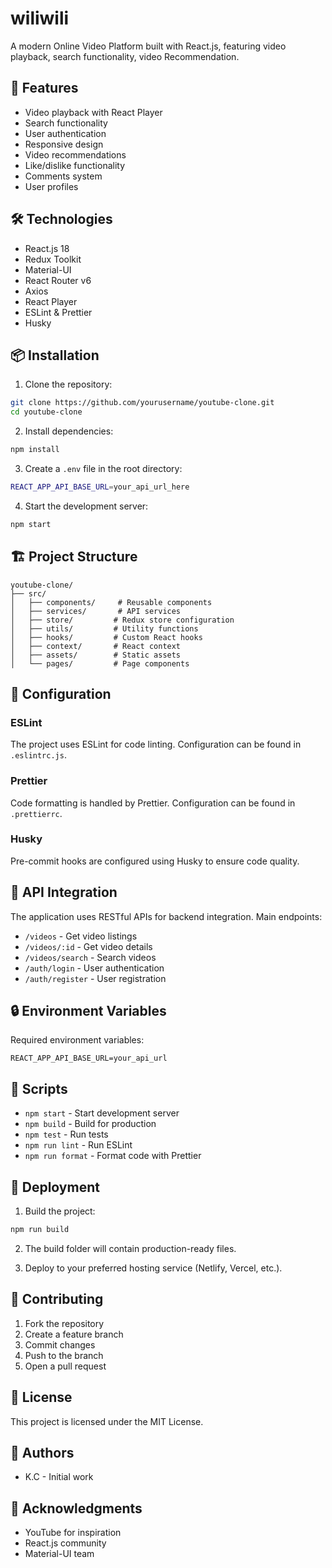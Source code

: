 # wiliwili

A modern Online Video Platform built with React.js, featuring video playback, search functionality, video Recommendation.

## 🚀 Features

- Video playback with React Player
- Search functionality
- User authentication
- Responsive design
- Video recommendations
- Like/dislike functionality
- Comments system
- User profiles

## 🛠️ Technologies

- React.js 18
- Redux Toolkit
- Material-UI
- React Router v6
- Axios
- React Player
- ESLint & Prettier
- Husky

## 📦 Installation

1. Clone the repository:

```bash
git clone https://github.com/yourusername/youtube-clone.git
cd youtube-clone
```

2. Install dependencies:

```bash
npm install
```

3. Create a `.env` file in the root directory:

```bash
REACT_APP_API_BASE_URL=your_api_url_here
```

4. Start the development server:

```bash
npm start
```

## 🏗️ Project Structure

```
youtube-clone/
├── src/
│   ├── components/     # Reusable components
│   ├── services/       # API services
│   ├── store/         # Redux store configuration
│   ├── utils/         # Utility functions
│   ├── hooks/         # Custom React hooks
│   ├── context/       # React context
│   ├── assets/        # Static assets
│   └── pages/         # Page components
```

## 🔧 Configuration

### ESLint
The project uses ESLint for code linting. Configuration can be found in `.eslintrc.js`.

### Prettier
Code formatting is handled by Prettier. Configuration can be found in `.prettierrc`.

### Husky
Pre-commit hooks are configured using Husky to ensure code quality.

## 🚥 API Integration

The application uses RESTful APIs for backend integration. Main endpoints:

- `/videos` - Get video listings
- `/videos/:id` - Get video details
- `/videos/search` - Search videos
- `/auth/login` - User authentication
- `/auth/register` - User registration

## 🔒 Environment Variables

Required environment variables:

```
REACT_APP_API_BASE_URL=your_api_url
```

## 📝 Scripts

- `npm start` - Start development server
- `npm build` - Build for production
- `npm test` - Run tests
- `npm run lint` - Run ESLint
- `npm run format` - Format code with Prettier

## 🚀 Deployment

1. Build the project:

```bash
npm run build
```

2. The build folder will contain production-ready files.

3. Deploy to your preferred hosting service (Netlify, Vercel, etc.).

## 🤝 Contributing

1. Fork the repository
2. Create a feature branch
3. Commit changes
4. Push to the branch
5. Open a pull request

## 📄 License

This project is licensed under the MIT License.

## 👥 Authors

- K.C - Initial work

## 🙏 Acknowledgments

- YouTube for inspiration
- React.js community
- Material-UI team